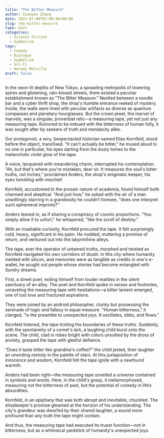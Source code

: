 ```yaml
---
title: "The Bitter Measure"
author: Xiaowen Zhang
date: 2022-07-09T07:00:00+08:00
slug: the-bitter-measure
type: post
categories:
  - Science Fiction
  - Symbolism
tags:
  - Comedy
  - Dialogue
  - Symbolism
  - Sci-Fi
  - Herman Melville
draft: false
---
```


In the neon-lit depths of New Tokyo, a sprawling metropolis of towering spires and glistening, rain-kissed streets, there existed a peculiar establishment known as "The Bitter Measure." Nestled between a noodle bar and a cyber thrift shop, the shop's humble entrance reeked of mystery. Inside, the walls were lined with peculiar artifacts as diverse as quantum compasses and planetary hourglasses. But the crown jewel, the marvel of marvels, was a singular, proverbial relic—a measuring tape, yet not just any measuring tape. Rumored to be imbued with the bitterness of human folly, it was sought after by seekers of truth and mendacity alike.

Our protagonist, a wiry, bespectacled historian named Elias Kornfeld, stood before the object, transfixed. "It can't actually be bitter," he mused aloud to no one in particular, his eyes darting from the dusty tomes to the melancholic violet glow of the tape.

A voice, lacquered with meandering charm, interrupted his contemplation. "Ah, but that's where you're mistaken, dear sir. It measures the soul's bitter truths, not inches," proclaimed Anders, the shop's enigmatic keeper, his eyes twinkling with mischief.

Kornfeld, accustomed to the prosaic nature of academia, found himself both charmed and skeptical. "And just how," he asked with the air of a man unwittingly starring in a grandiosity he couldn’t foresee, "does one interpret such ephemeral imprints?"

Anders leaned in, as if sharing a conspiracy of cosmic proportions. "You simply allow it to unfurl," he whispered, "like the scroll of destiny."

With an insatiable curiosity, Kornfeld procured the tape. It felt surprisingly cold, heavy, significant in his palm. He nodded, muttering a promise of return, and ventured out into the labyrinthine alleys.

The tape, ever the operator of untamed truths, morphed and twisted as Kornfeld navigated his own corridors of doubt. In this city where humanity melded with silicon, and memories were as tangible as credits in one's e-wallet, he sought out people whose stories had become entangled with Sundry dreams.

First, a street poet, exiling himself from louder realities in the silent sanctuary of an alley. The poet and Kornfeld spoke in verses and footnotes, unraveling the measuring tape with hesitations—a bitter lament emerged, one of lost love and fractured aspirations.

They were joined by an android philosopher, clunky but possessing the serenade of logic and fallacy in equal measure. "Human bitterness," it clanged, "is the preamble to unexpected joys. It oscillates, ebbs, and flows."

Kornfeld listened, the tape tickling the boundaries of these truths. Suddenly, with the spontaneity of a comet's lark, a laughing child burst onto the scene. The child, clad in robes bright with colors unsullied by the dross of anxiety, grasped the tape with gleeful defiance.

"Does it taste bitter like grandma's coffee?" the child jested, their laughter an unending melody in the palette of stars. At this juxtaposition of innocence and wisdom, Kornfeld felt the tape ignite with a newfound warmth.

Anders had been right—the measuring tape unveiled a universe contained in symbols and words. Here, in the child's grasp, it metamorphosed, measuring not the bitterness of past, but the potential of comedy in life’s absurdities.

Kornfeld, in an epiphany that was both abrupt and inevitable, chuckled. The shopkeeper's promise gleamed at the horizon of his understanding. The city's grandeur was dwarfed by their shared laughter, a sound more profound than any truth the tape might contain.

And thus, the measuring tape had executed its truest function—not in bitterness, but as a whimsical yardstick of humanity's unexpected joys.